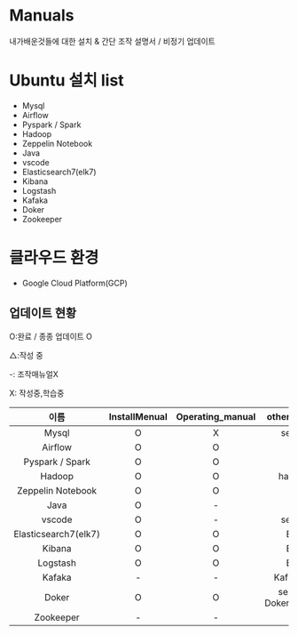 # Manuals

내가배운것들에 대한 설치 & 간단 조작 설명서 / 비정기 업데이트

# Ubuntu 설치 list

- Mysql
- Airflow
- Pyspark / Spark
- Hadoop
- Zeppelin Notebook
- Java
- vscode
- Elasticsearch7(elk7)
- Kibana 
- Logstash
- Kafaka
- Doker
- Zookeeper

# 클라우드 환경

- Google Cloud Platform(GCP)



## 업데이트 현황

O:완료 / 종종 업데이트 O

△:작성 중

-: 조작매뉴얼X

X: 작성중,학습중

|이름|InstallMenual|Operating_manual|other file names|
|:---:|:---:|:---:|:---:|
|Mysql|O|X|server.md|
|Airflow|O|O|X|
|Pyspark / Spark|O|O|X|
|Hadoop|O|O|hadoop.md|
|Zeppelin Notebook|O|O|-|
|Java|O|-|-|
|vscode|O|-|server.md|
|Elasticsearch7(elk7)|O|O|ELK.md|
|Kibana|O|O|ELK.md|
|Logstash|O|O|ELK.md|
|Kafaka|-|-|Kafka.md / △|
|Doker|O|O|server.md / Doker_manual.md|
|Zookeeper|-|-|△|

